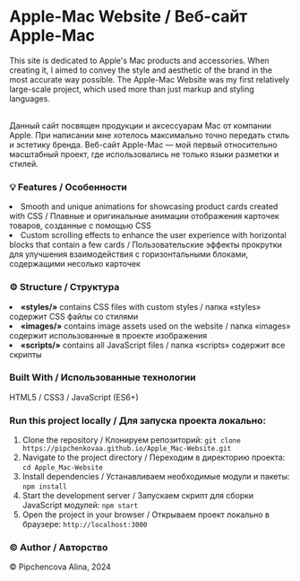 <h1> Apple-Mac Website / Веб-сайт Apple-Mac </h1>
This site is dedicated to Apple's Mac products and accessories. When creating it, I aimed to convey the style and aesthetic of the brand in the most accurate way possible. The Apple-Mac Website was my first relatively large-scale project, which used more than just markup and styling languages.

<br>Данный сайт посвящен продукции  и аксессуарам Mac от компании Apple. При написании мне хотелось максимально точно передать стиль и эстетику бренда. Веб-сайт Apple-Mac — мой первый относительно масштабный проект, где использовались не только языки разметки и стилей. 

<h3> <b> 💡 Features / Особенности </b> </h3>
<li>Smooth and unique animations for showcasing product cards created with CSS / Плавные и оригинальные анимации отображения карточек товаров, созданные с помощью CSS</li>
<li>Custom scrolling effects to enhance the user experience with horizontal blocks that contain a few cards / Пользовательские эффекты прокрутки для улучшения взаимодействия с горизонтальными блоками, содержащими несолько карточек</li>

<h3> <b> ⚙️ Structure / Структура </b> </h3>
<li><b>«styles/»</b> contains CSS files with custom styles / папка «styles» содержит CSS файлы со стилями</li>
<li><b>«images/»</b> contains image assets used on the website / папка «images» содержит использованные в проекте изображения </li>
<li><b>«scripts/»</b> contains all JavaScript files / папка «scripts» содержит все скрипты</li>

<h3> <b> Built With / Использованные технологии </b> </h3>
HTML5 / CSS3 / JavaScript (ES6+)

<h3> <b> Run this project locally / Для запуска проекта локально: </b> </h3>

1) Clone the repository / Клонируем репозиторий: `git clone https://pipchenkovaa.github.io/Apple_Mac-Website.git`<br>
2) Navigate to the project directory / Переходим в директорию проекта: `cd Apple_Mac-Website`<br>
3) Install dependencies / Устанавливаем необходимые модули и пакеты: `npm install`<br>
4) Start the development server / Запускаем скрипт для сборки JavaScript модулей: `npm start`<br>
5) Open the project in your browser / Открываем проект локально в браузере: `http://localhost:3000`<br>

<h3> <b> ©️ Author / Авторство </b> </h3>
© Pipchencova Alina, 2024
